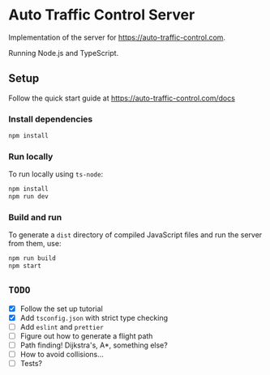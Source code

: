 # Auto Traffic Control Server

Implementation of the server for https://auto-traffic-control.com.

Running Node.js and TypeScript.

## Setup

Follow the quick start guide at https://auto-traffic-control.com/docs

### Install dependencies

```sh
npm install
```

### Run locally

To run locally using `ts-node`:

```sh
npm install
npm run dev
```

### Build and run

To generate a `dist` directory of compiled JavaScript files and run the server from them, use:

```sh
npm run build
npm start
```

## `TODO`

- [x] Follow the set up tutorial
- [x] Add `tsconfig.json` with strict type checking
- [ ] Add `eslint` and `prettier`
- [ ] Figure out how to generate a flight path
- [ ] Path finding! Dijkstra's, A\*, something else?
- [ ] How to avoid collisions...
- [ ] Tests?
